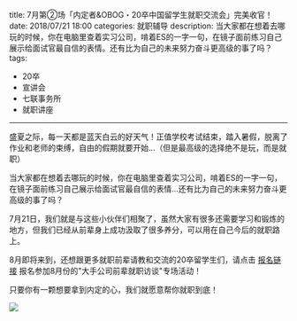 title: 7月第②场「内定者&OBOG・20卒中国留学生就职交流会」完美收官！
date: 2018/07/21 18:00
categories: 就职辅导
description: 当大家都在想着去哪玩的时候，你在电脑里查着实习公司，啃着ES的一字一句，在镜子面前练习自己展示给面试官最自信的表情。还有比为自己的未来努力奋斗更高级的事了吗？
tags:
- 20卒
- 宣讲会
- 七联事务所
- 就职讲座

---

盛夏之际，每一天都是蓝天白云的好天气！正值学校考试结束，踏入暑假，脱离了作业和老师的束缚，自由的假期就要开始...（但是最高级的选择绝不是玩，而是就职）

当大家都在想着去哪玩的时候，你在电脑里查着实习公司，啃着ES的一字一句，在镜子面前练习自己展示给面试官最自信的表情...还有比为自己的未来努力奋斗更高级的事了吗？

7月21日，我们就是与这些小伙伴们相聚了，虽然大家有很多还需要学习和锻炼的地方，但我们已经从前辈身上成功汲取了很多养分，可以用在自己今后的就职路上。

8月即将来到，还想跟更多就职前辈请教和交流的20卒留学生们，请点击 [报名链接](https://mp.weixin.qq.com/s/zgvRzoQWUBPRobWJE9TkOA) 报名参加8月份的"大手公司前辈就职访谈"专场活动！

只要你有一颗想要拿到内定的心，我们就愿意帮你就职到底！

![](http://wx1.sinaimg.cn/mw690/a9a40e85gy1ftopkuv2pyj23402c0u0z.jpg)